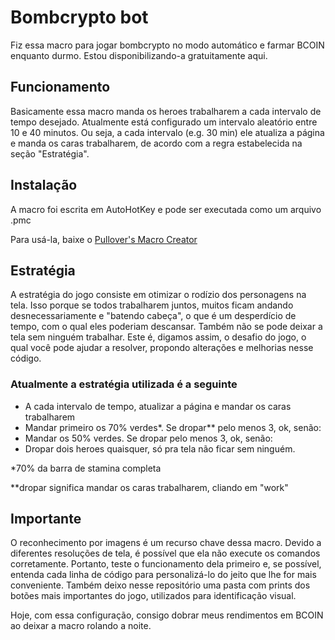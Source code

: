 # Bombcrypto bot
Fiz essa macro para jogar bombcrypto no modo automático e farmar BCOIN enquanto durmo. Estou disponibilizando-a gratuitamente aqui.

## Funcionamento
Basicamente essa macro manda os heroes trabalharem a cada intervalo de tempo desejado. Atualmente está configurado um intervalo aleatório entre 10 e 40 minutos. Ou seja, a cada intervalo (e.g. 30 min) ele atualiza a página e manda os caras trabalharem, de acordo com a regra estabelecida na seção "Estratégia".

## Instalação
A macro foi escrita em AutoHotKey e pode ser executada como um arquivo .pmc

Para usá-la, baixe o [Pullover's Macro Creator](https://www.macrocreator.com/)

## Estratégia
A estratégia do jogo consiste em otimizar o rodízio dos personagens na tela. Isso porque se todos trabalharem juntos, muitos ficam andando desnecessariamente e "batendo cabeça", o que é um desperdício de tempo, com o qual eles poderiam descansar. Também não se pode deixar a tela sem ninguém trabalhar. Este é, digamos assim, o desafio do jogo, o qual você pode ajudar a resolver, propondo alterações e melhorias nesse código.

### Atualmente a estratégia utilizada é a seguinte
 - A cada intervalo de tempo, atualizar a página e mandar os caras trabalharem
 - Mandar primeiro os 70% verdes*. Se dropar** pelo menos 3, ok, senão:
 - Mandar os 50% verdes. Se dropar pelo menos 3, ok, senão:
 - Dropar dois heroes quaisquer, só pra tela não ficar sem ninguém.


*70% da barra de stamina completa

**dropar significa mandar os caras trabalharem, cliando em "work"

## Importante
O reconhecimento por imagens é um recurso chave dessa macro. Devido a diferentes resoluções de tela, é possível que ela não execute os comandos corretamente. Portanto, teste o funcionamento dela primeiro e, se possível, entenda cada linha de código para personalizá-lo do jeito que lhe for mais conveniente. Também deixo nesse repositório uma pasta com prints dos botões mais importantes do jogo, utilizados para identificação visual.

Hoje, com essa configuração, consigo dobrar meus rendimentos em BCOIN ao deixar a macro rolando a noite.
